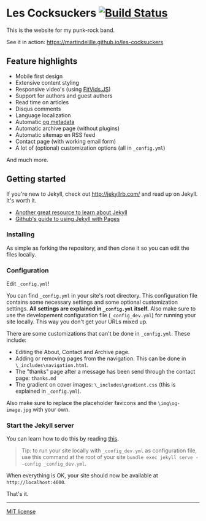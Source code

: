 # Les Cocksuckers [![Build Status](https://travis-ci.org/martindelille/les-cocksuckers.svg?branch=master)](https://travis-ci.org/martindelille/les-cocksuckers) #

This is the website for my punk-rock band.

See it in action: <https://martindelille.github.io/les-cocksuckers>

## Feature highlights ##

* Mobile first design
* Extensive content styling
* Responsive video's (using [FitVids.JS](http://fitvidsjs.com/))
* Support for authors and guest authors
* Read time on articles
* Disqus comments
* Language localization
* Automatic [og metadata](http://ogp.me/)
* Automatic archive page (without plugins)
* Automatic sitemap en RSS feed
* Contact page (with working email form)
* A lot of (optional) customization options (all in `_config.yml`)

And much more.

## Getting started ##

If you're new to Jekyll, check out http://jekyllrb.com/ and read up on Jekyll. It's worth it.

* [Another great resource to learn about Jekyll](http://www.smashingmagazine.com/2014/08/build-blog-jekyll-github-pages/)
* [Github's guide to using Jekyll with Pages](https://help.github.com/articles/using-jekyll-with-pages/)

### Installing ##

As simple as forking the repository, and then clone it so you can edit the files locally.

### Configuration ###

Edit `_config.yml`!

You can find `_config.yml` in your site's root directory. This configuration file contains some necessary settings and some optional customization settings. **All settings are explained in `_config.yml` itself.** Also make sure to use the developement configuration file (`_config_dev.yml`) for running your site locally. This way you don't get your URLs mixed up.

There are some customizations that can't be done in `_config.yml`. These include:

* Editing the About, Contact and Archive page.
* Adding or removing pages from the navigation. This can be done in `\_includes\navigation.html`.
* The "thanks" page after a message has been send through the contact page: `thanks.md`
* The gradient on cover images: `\_includes\gradient.css` (this is explained in `_config.yml`).

Also make sure to replace the placeholder favicons and the `\img\og-image.jpg` with your own.

### Start the Jekyll server ###

You can learn how to do this by reading [this](https://help.github.com/articles/using-jekyll-with-pages/).

> Tip: to run your site locally with `_config_dev.yml` as configuration file, use this command at the root of your site `bundle exec jekyll serve --config _config_dev.yml`.

When everything is OK, your site should now be available at `http://localhost:4000`.

That's it.

---

[MIT license](http://opensource.org/licenses/MIT)
